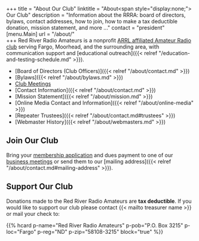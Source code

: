 +++
title = "About Our Club"
linktitle = "About<span style=\"display:none;\"> Our Club</span>"
description = "Information about the RRRA: board of directors, bylaws, contact addresses, how to join, how to make a tax deductible donation, mission statement, and more ..."
contact = "president"
[menu.Main]
url = "/about/"  
+++
Red River Radio Amateurs is a nonprofit
[ARRL affiliated Amateur Radio club](http://www.arrl.org/Groups/view/red-river-radio-amateurs-inc/type:club)
serving Fargo, Moorhead, and the surrounding area, with communication
support and
[educational outreach]({{< relref "/education-and-testing-schedule.md" >}}).

* [Board of Directors \(Club Officers\)]({{< relref "/about/contact.md" >}})
* [Bylaws]({{< relref "/about/bylaws.md" >}})
* [Club Meetings](/dates/business-meetings)
* [Contact Information]({{< relref "/about/contact.md" >}})
* [Mission Statement]({{< relref "/about/mission.md" >}})
* [Online Media Contact and Information]({{< relref "/about/online-media" >}})
* [Repeater Trustees]({{< relref "/about/contact.md#trustees" >}})
* [Webmaster History]({{< relref "/about/webmasters.md" >}})

## Join Our Club

Bring your [membership application](/s/3iOnHKqxHlaDxxv)
and dues payment to one of our
[business meetings](/dates/business-meetings) or send them to our
[mailing address]({{< relref "/about/contact.md#mailing-address" >}}).

## Support Our Club

Donations made to the Red River Radio Amateurs are **tax deductible**.
If you would like to support our club please contact
{{< mailto treasurer name >}}
or mail your check to:

{{% hcard p-name="Red River Radio Amateurs" p-pob="P.O. Box 3215" p-loc="Fargo" p-reg="ND" p-zip="58108-3215" block="true" %}}

